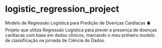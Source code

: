 # logistic_regression_project
Modelo de Regressão Logística para Predição de Doenças Cardíacas 🫀 Projeto que utiliza Regressão Logística para prever a presença de doenças cardíacas com base em dados clínicos, marcando o meu primeiro modelo de classificação na jornada de Ciência de Dados.
